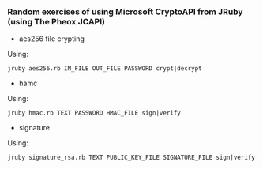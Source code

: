 ### Random exercises of using Microsoft CryptoAPI from JRuby (using The Pheox JCAPI)

* aes256 file crypting

Using:

```
jruby aes256.rb IN_FILE OUT_FILE PASSWORD crypt|decrypt
```

* hamc

Using:

```
jruby hmac.rb TEXT PASSWORD HMAC_FILE sign|verify
```

* signature

Using:

```
jruby signature_rsa.rb TEXT PUBLIC_KEY_FILE SIGNATURE_FILE sign|verify
```